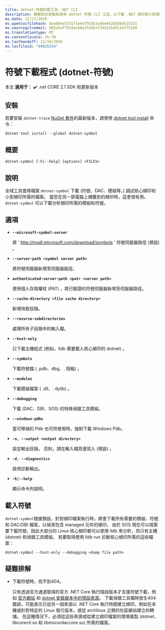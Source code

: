 ```yaml
---
title: dotnet-符號診斷工具-.NET CLI
description: 瞭解如何安裝和使用 dotnet 符號 CLI 工具，以下載 .NET 傾印和小型傾印的偵錯工具所需的檔案。
ms.date: 11/17/2020
ms.openlocfilehash: 8ea694e5331f1e4e75b3b3ad644428568e515331
ms.sourcegitcommit: 965a5af7918acb0a3fd3baf342e15d511ef75188
ms.translationtype: MT
ms.contentlocale: zh-TW
ms.lasthandoff: 11/18/2020
ms.locfileid: "94825334"
---
```

# <a name="symbol-downloader-dotnet-symbol"></a>符號下載程式 (dotnet-符號) 

本文 **適用于：** ✔️ .net CORE 2.1 SDK 和更新版本

## <a name="install"></a>安裝

若要安裝 `dotnet-trace` [NuGet 套件](https://www.nuget.org/packages/dotnet-trace)的最新版本，請使用 [dotnet tool install](../tools/dotnet-tool-install.md) 命令：

```dotnetcli
dotnet tool install --global dotnet-symbol
```

## <a name="synopsis"></a>概要

```console
dotnet-symbol [-h|--help] [options] <FILES>
```

## <a name="description"></a>說明

全域工具會將檔案 `dotnet-symbol` 下載 (符號、DAC、模組等，) 調試核心傾印和小型傾印所需的檔案。 當您在另一部電腦上捕獲到的傾印時，這會很有用。 `dotnet-symbol` 可以下載分析傾印所需的模組和符號。

## <a name="options"></a>選項

- **`--microsoft-symbol-server`**

  將 ' http://msdl.microsoft.com/download/symbols ' 符號伺服器路徑 (預設) 。

- **`--server-path <symbol server path>`**

  將符號伺服器新增至伺服器路徑。

- **`authenticated-server-path <pat> <server path>`**

  使用個人存取權杖 (PAT) ，將已驗證的符號伺服器新增至伺服器路徑。

- **`--cache-directory <file cache directory>`**

  新增快取目錄。

- **`--recurse-subdirectories`**

  處理所有子目錄中的輸入檔。

- **`--host-only`**

  只下載主機程式 (例如，lldb 需要載入核心傾印的 dotnet) 。

- **`--symbols`**

  下載符號檔 ( .pdb、dbg、. 阻礙) 。

- **`--modules`**

  下載模組檔案 ( .dll、. dylib) 。

- **`--debugging`**

  下載 (DAC、DBI、SOS) 的特殊偵錯工具模組。

- **`--windows-pdbs`**

  當可移植的 Pdb 也可供使用時，強制下載 Windows Pdb。

- **`-o, --output <output directory>`**

  設定輸出目錄。 否則，請在輸入檔旁邊寫入 (預設) 。

- **`-d, --diagnostics`**

  啟用診斷輸出。

- **`-h|--help`**

  顯示命令列說明。

## <a name="download-symbols"></a>載入符號

`dotnet-symbol`根據預設，針對傾印檔案執行時，將會下載所有需要的模組、符號和 DAC/DBI 檔案，以偵測包含 managed 元件的傾印。 由於 SOS 現在可以視需要下載符號，因此大部分的 Linux 核心傾印都可以使用 lldb 來分析，而只有主機 (dotnet) 和偵錯工具模組。 若要取得使用 lldb run 診斷核心傾印所需的這些檔案：

```console
dotnet-symbol --host-only --debugging <dump file path>
```

## <a name="troubleshoot"></a>疑難排解

- 下載符號時，找不到404。

   只有透過官方通道取得的官方 .NET Core 執行階段版本才支援符號下載，例如 [官方網站](https://dotnet.microsoft.com/download/dotnet-core) 和 [dotnet 安裝腳本中的預設來源](../tools/dotnet-install-script.md)。 下載偵錯工具檔時發生404錯誤，可能表示已從另一個來源以 .NET Core 執行時間建立傾印，例如在本機或針對特定的 Linux 發行版本，或從 archlinux 之類的社區網站建立的轉儲。 在這種情況下，必須從這些來源或從建立傾印檔案的環境複製 (dotnet、libcoreclr.so 和 libmscordaccore.so) 所需的檔案。
